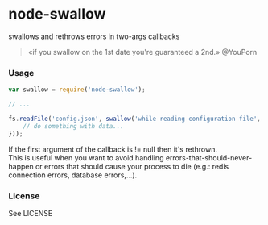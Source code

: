 node-swallow
============

swallows and rethrows errors in two-args callbacks

> «if you swallow on the 1st date you're guaranteed a 2nd.» @YouPorn


### Usage

```javascript
var swallow = require('node-swallow');

// ...

fs.readFile('config.json', swallow('while reading configuration file', function (data) {
    // do something with data...
}));

```

If the first argument of the callback is != null then it's rethrown.  
This is useful when you want to avoid handling errors-that-should-never-happen 
or errors that should cause your process to die (e.g.: redis connection errors, database errors,...).


### License

See LICENSE


